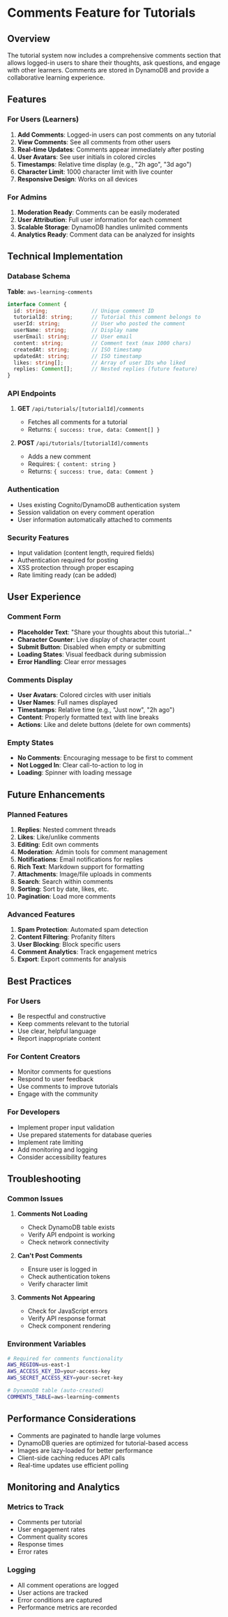 # Comments Feature for Tutorials

## Overview

The tutorial system now includes a comprehensive comments section that allows logged-in users to share their thoughts, ask questions, and engage with other learners. Comments are stored in DynamoDB and provide a collaborative learning experience.

## Features

### For Users (Learners)

1. **Add Comments**: Logged-in users can post comments on any tutorial
2. **View Comments**: See all comments from other users
3. **Real-time Updates**: Comments appear immediately after posting
4. **User Avatars**: See user initials in colored circles
5. **Timestamps**: Relative time display (e.g., "2h ago", "3d ago")
6. **Character Limit**: 1000 character limit with live counter
7. **Responsive Design**: Works on all devices

### For Admins

1. **Moderation Ready**: Comments can be easily moderated
2. **User Attribution**: Full user information for each comment
3. **Scalable Storage**: DynamoDB handles unlimited comments
4. **Analytics Ready**: Comment data can be analyzed for insights

## Technical Implementation

### Database Schema

**Table**: `aws-learning-comments`

```typescript
interface Comment {
  id: string;              // Unique comment ID
  tutorialId: string;      // Tutorial this comment belongs to
  userId: string;          // User who posted the comment
  userName: string;        // Display name
  userEmail: string;       // User email
  content: string;         // Comment text (max 1000 chars)
  createdAt: string;       // ISO timestamp
  updatedAt: string;       // ISO timestamp
  likes: string[];         // Array of user IDs who liked
  replies: Comment[];      // Nested replies (future feature)
}
```

### API Endpoints

1. **GET** `/api/tutorials/[tutorialId]/comments`
   - Fetches all comments for a tutorial
   - Returns: `{ success: true, data: Comment[] }`

2. **POST** `/api/tutorials/[tutorialId]/comments`
   - Adds a new comment
   - Requires: `{ content: string }`
   - Returns: `{ success: true, data: Comment }`

### Authentication

- Uses existing Cognito/DynamoDB authentication system
- Session validation on every comment operation
- User information automatically attached to comments

### Security Features

- Input validation (content length, required fields)
- Authentication required for posting
- XSS protection through proper escaping
- Rate limiting ready (can be added)

## User Experience

### Comment Form

- **Placeholder Text**: "Share your thoughts about this tutorial..."
- **Character Counter**: Live display of character count
- **Submit Button**: Disabled when empty or submitting
- **Loading States**: Visual feedback during submission
- **Error Handling**: Clear error messages

### Comments Display

- **User Avatars**: Colored circles with user initials
- **User Names**: Full names displayed
- **Timestamps**: Relative time (e.g., "Just now", "2h ago")
- **Content**: Properly formatted text with line breaks
- **Actions**: Like and delete buttons (delete for own comments)

### Empty States

- **No Comments**: Encouraging message to be first to comment
- **Not Logged In**: Clear call-to-action to log in
- **Loading**: Spinner with loading message

## Future Enhancements

### Planned Features

1. **Replies**: Nested comment threads
2. **Likes**: Like/unlike comments
3. **Editing**: Edit own comments
4. **Moderation**: Admin tools for comment management
5. **Notifications**: Email notifications for replies
6. **Rich Text**: Markdown support for formatting
7. **Attachments**: Image/file uploads in comments
8. **Search**: Search within comments
9. **Sorting**: Sort by date, likes, etc.
10. **Pagination**: Load more comments

### Advanced Features

1. **Spam Protection**: Automated spam detection
2. **Content Filtering**: Profanity filters
3. **User Blocking**: Block specific users
4. **Comment Analytics**: Track engagement metrics
5. **Export**: Export comments for analysis

## Best Practices

### For Users

- Be respectful and constructive
- Keep comments relevant to the tutorial
- Use clear, helpful language
- Report inappropriate content

### For Content Creators

- Monitor comments for questions
- Respond to user feedback
- Use comments to improve tutorials
- Engage with the community

### For Developers

- Implement proper input validation
- Use prepared statements for database queries
- Implement rate limiting
- Add monitoring and logging
- Consider accessibility features

## Troubleshooting

### Common Issues

1. **Comments Not Loading**
   - Check DynamoDB table exists
   - Verify API endpoint is working
   - Check network connectivity

2. **Can't Post Comments**
   - Ensure user is logged in
   - Check authentication tokens
   - Verify character limit

3. **Comments Not Appearing**
   - Check for JavaScript errors
   - Verify API response format
   - Check component rendering

### Environment Variables

```bash
# Required for comments functionality
AWS_REGION=us-east-1
AWS_ACCESS_KEY_ID=your-access-key
AWS_SECRET_ACCESS_KEY=your-secret-key

# DynamoDB table (auto-created)
COMMENTS_TABLE=aws-learning-comments
```

## Performance Considerations

- Comments are paginated to handle large volumes
- DynamoDB queries are optimized for tutorial-based access
- Images are lazy-loaded for better performance
- Client-side caching reduces API calls
- Real-time updates use efficient polling

## Monitoring and Analytics

### Metrics to Track

- Comments per tutorial
- User engagement rates
- Comment quality scores
- Response times
- Error rates

### Logging

- All comment operations are logged
- User actions are tracked
- Error conditions are captured
- Performance metrics are recorded
